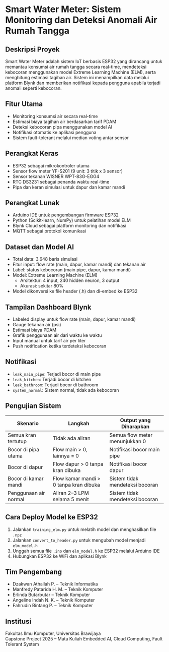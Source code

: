 # Smart Water Meter: Sistem Monitoring dan Deteksi Anomali Air Rumah Tangga

## Deskripsi Proyek
Smart Water Meter adalah sistem IoT berbasis ESP32 yang dirancang untuk memantau konsumsi air rumah tangga secara real-time, mendeteksi kebocoran menggunakan model Extreme Learning Machine (ELM), serta menghitung estimasi tagihan air. Sistem ini menampilkan data melalui platform Blynk dan memberikan notifikasi kepada pengguna apabila terjadi anomali seperti kebocoran.

## Fitur Utama
- Monitoring konsumsi air secara real-time
- Estimasi biaya tagihan air berdasarkan tarif PDAM
- Deteksi kebocoran pipa menggunakan model AI
- Notifikasi otomatis ke aplikasi pengguna
- Sistem fault-tolerant melalui median voting antar sensor

## Perangkat Keras
- ESP32 sebagai mikrokontroler utama
- Sensor flow meter YF-S201 (9 unit: 3 titik x 3 sensor)
- Sensor tekanan WISNER WPT-83G-EGG4
- RTC DS3231 sebagai penanda waktu real-time
- Pipa dan keran simulasi untuk dapur dan kamar mandi

## Perangkat Lunak
- Arduino IDE untuk pengembangan firmware ESP32
- Python (Scikit-learn, NumPy) untuk pelatihan model ELM
- Blynk Cloud sebagai platform monitoring dan notifikasi
- MQTT sebagai protokol komunikasi

## Dataset dan Model AI
- Total data: 3.648 baris simulasi
- Fitur input: flow rate (main, dapur, kamar mandi) dan tekanan air
- Label: status kebocoran (main pipe, dapur, kamar mandi)
- Model: Extreme Learning Machine (ELM)
  - Arsitektur: 4 input, 240 hidden neuron, 3 output
  - Akurasi: sekitar 80%
- Model dikonversi ke file header (.h) dan di-embed ke ESP32


## Tampilan Dashboard Blynk
- Labeled display untuk flow rate (main, dapur, kamar mandi)
- Gauge tekanan air (psi)
- Estimasi biaya PDAM
- Grafik penggunaan air dari waktu ke waktu
- Input manual untuk tarif air per liter
- Push notification ketika terdeteksi kebocoran

## Notifikasi
- `leak_main_pipe`: Terjadi bocor di main pipe
- `leak_kitchen`: Terjadi bocor di kitchen
- `leak_bathroom`: Terjadi bocor di bathroom
- `system_normal`: Sistem normal, tidak ada kebocoran

## Pengujian Sistem
| Skenario                    | Langkah                              | Output yang Diharapkan           |
|----------------------------|------------------------------------------|----------------------------------|
| Semua kran tertutup        | Tidak ada aliran                         | Semua flow meter menunjukkan 0   |
| Bocor di pipa utama        | Flow main > 0, lainnya = 0               | Notifikasi bocor main pipe       |
| Bocor di dapur             | Flow dapur > 0 tanpa kran dibuka         | Notifikasi bocor dapur           |
| Bocor di kamar mandi       | Flow kamar mandi > 0 tanpa kran dibuka   | Sistem tidak mendeteksi bocoran  |
| Penggunaan air normal      | Aliran 2–3 LPM selama 5 menit            | Sistem tidak mendeteksi bocoran  |

## Cara Deploy Model ke ESP32
1. Jalankan `training_elm.py` untuk melatih model dan menghasilkan file `.npz`
2. Jalankan `convert_to_header.py` untuk mengubah model menjadi `elm_model.h`
3. Unggah semua file `.ino` dan `elm_model.h` ke ESP32 melalui Arduino IDE
4. Hubungkan ESP32 ke WiFi dan aplikasi Blynk

## Tim Pengembang
- Dzakwan Athallah P. – Teknik Informatika
- Manfredy Patarida H. M. – Teknik Komputer
- Erlinda Butarbutar – Teknik Komputer
- Angeline Indah N. K. – Teknik Komputer
- Fahrudin Bintang P. – Teknik Komputer

## Institusi
Fakultas Ilmu Komputer, Universitas Brawijaya  
Capstone Project 2025 – Mata Kuliah Embedded AI, Cloud Computing, Fault Tolerant System

